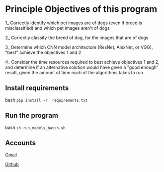 # Principle Objectives of this program

1_ Correctly identify which pet images are of dogs (even if breed is misclassified) and which pet images aren't of dogs

2_ Correctly classify the breed of dog, for the images that are of dogs

3_ Determine which CNN model architecture (ResNet, AlexNet, or VGG), "best" achieve the objectives 1 and 2

4_ Consider the time resources required to best achieve objectives 1 and 2, and determine if an alternative solution would have given a "good enough" result, given the amount of time each of the algorithms takes to run

## Install requirements

bash `pip install -r  requirements.txt`

## Run the program

bash `sh run_models_batch.sh`

## Accounts

[Gmail](muhammedelyamani92@gmail.com)

[Github](https://github.com/WikiGenius)
